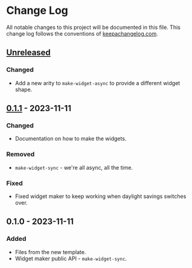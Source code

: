 # Change Log
All notable changes to this project will be documented in this file. This change log follows the conventions of [keepachangelog.com](http://keepachangelog.com/).

## [Unreleased]
### Changed
- Add a new arity to `make-widget-async` to provide a different widget shape.

## [0.1.1] - 2023-11-11
### Changed
- Documentation on how to make the widgets.

### Removed
- `make-widget-sync` - we're all async, all the time.

### Fixed
- Fixed widget maker to keep working when daylight savings switches over.

## 0.1.0 - 2023-11-11
### Added
- Files from the new template.
- Widget maker public API - `make-widget-sync`.

[Unreleased]: https://sourcehost.site/your-name/interprete-de-racket-en-clojure-davico-mauricio-106171/compare/0.1.1...HEAD
[0.1.1]: https://sourcehost.site/your-name/interprete-de-racket-en-clojure-davico-mauricio-106171/compare/0.1.0...0.1.1
